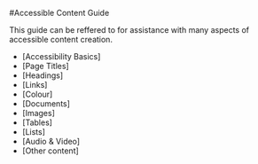 #Accessible Content Guide

This guide can be reffered to for assistance with many aspects of accessible content creation. 

 * [Accessibility Basics]
 * [Page Titles]
 * [Headings]
 * [Links]
 * [Colour]
 * [Documents]
 * [Images]
 * [Tables]
 * [Lists]
 * [Audio & Video]
 * [Other content]
